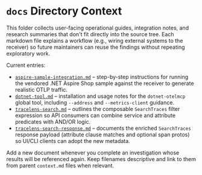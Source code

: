 # `docs` Directory Context

This folder collects user-facing operational guides, integration notes, and research summaries that don't fit directly into the source tree. Each markdown file explains a workflow (e.g., wiring external systems to the receiver) so future maintainers can reuse the findings without repeating exploratory work.

Current entries:

- [`aspire-sample-integration.md`](aspire-sample-integration.md) – step-by-step instructions for running the vendored .NET Aspire Shop sample against the receiver to generate realistic OTLP traffic.
- [`dotnet-tool.md`](dotnet-tool.md) – installation and usage notes for the `dotnet-otelmcp` global tool, including `--address` and `--metrics-client` guidance.
- [`tracelens-search.md`](tracelens-search.md) – outlines the composable `SearchTraces` filter expression so API consumers can combine service and attribute predicates with AND/OR logic.
- [`tracelens-search-response.md`](tracelens-search-response.md) – documents the enriched `SearchTraces` response payload (attribute clause matches and optional span protos) so UI/CLI clients can adopt the new metadata.

Add a new document whenever you complete an investigation whose results will be referenced again. Keep filenames descriptive and link to them from parent `context.md` files when relevant.
